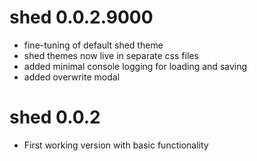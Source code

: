 # shed 0.0.2.9000

* fine-tuning of default shed theme
* shed themes now live in separate css files
* added minimal console logging for loading and saving
* added overwrite modal




# shed 0.0.2

* First working version with basic functionality
